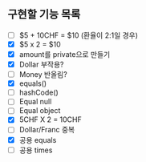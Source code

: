 ## 구현할 기능 목록

- [ ] $5 + 10CHF = $10 (환율이 2:1일 경우)
- [x] $5 x 2 = $10
- [x] amount를 private으로 만들기
- [x] Dollar 부작용?
- [ ] Money 반올림?
- [x] equals()
- [ ] hashCode()
- [ ] Equal null
- [ ] Equal object
- [x] 5CHF X 2 = 10CHF
- [ ] Dollar/Franc 중복
- [x] 공용 equals
- [ ] 공용 times